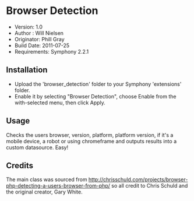 # Browser Detection

- Version: 1.0
- Author : Will Nielsen
- Originator: Phill Gray
- Build Date: 2011-07-25
- Requirements: Symphony 2.2.1

## Installation

- Upload the 'browser_detection' folder to your Symphony 'extensions' folder.
- Enable it by selecting "Browser Detection", choose Enable from the with-selected menu, then click Apply.

## Usage

Checks the users browser, version, platform, platform version, if it's a mobile device, a robot or using chromeframe and outputs results into a custom datasource. Easy!

## Credits

The main class was sourced from http://chrisschuld.com/projects/browser-php-detecting-a-users-browser-from-php/ so all credit to Chris Schuld and the original creator, Gary White.